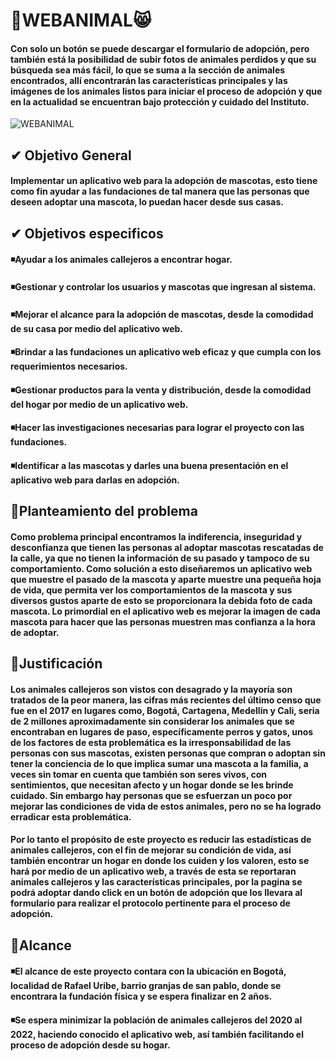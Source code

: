 # **🐶WEBANIMAL😸**
#### Con solo un botón se puede descargar el formulario de adopción, pero también está la posibilidad de subir fotos de animales perdidos y que su búsqueda sea más fácil, lo que se suma a la sección de animales encontrados, allí encontrarán las características principales y las imágenes de los animales listos para iniciar el proceso de adopción y que en la actualidad se encuentran bajo protección y cuidado del Instituto.
![WEBANIMAL](https://user-images.githubusercontent.com/69684607/93693245-00f75f80-fac3-11ea-96ba-94d444eabf2c.jpeg)
## **✔ Objetivo General** 
#### Implementar un aplicativo web para la adopción de mascotas, esto tiene como fin ayudar a las fundaciones de tal manera que las personas que deseen adoptar una mascota, lo puedan hacer desde sus casas.
## **✔ Objetivos especificos** 
#### ◾Ayudar a los animales callejeros a encontrar hogar. 
#### ◾Gestionar y controlar los usuarios y mascotas que ingresan al sistema. 
#### ◾Mejorar el alcance para la adopción de mascotas, desde la comodidad de su casa por medio del aplicativo web. 
#### ◾Brindar a las fundaciones un aplicativo web eficaz y que cumpla con los requerimientos necesarios. 
#### ◾Gestionar productos para la venta y distribución, desde la comodidad del hogar por medio de un aplicativo web. 
#### ◾Hacer las investigaciones necesarias para lograr el proyecto con las fundaciones. 
#### ◾Identificar a las mascotas y darles una buena presentación en el aplicativo web para darlas en adopción.
## **🚫Planteamiento del problema**
#### Como problema principal encontramos la indiferencia, inseguridad y desconfianza que tienen las personas al adoptar mascotas rescatadas de la calle, ya que no tienen la información de su pasado  y tampoco de su comportamiento. Como solución a esto diseñaremos un aplicativo web que muestre el pasado de la mascota y aparte muestre una pequeña hoja de vida,  que permita ver los comportamientos de la mascota y sus diversos gustos aparte de esto se proporcionara la debida foto de cada mascota. Lo primordial en el aplicativo web es mejorar la imagen de cada mascota para hacer que las personas muestren mas confianza a la hora de adoptar.
## **🤔Justificación** 
#### Los animales callejeros son vistos con desagrado y la mayoría son tratados de la peor manera, las cifras más recientes del último censo que fue en el 2017 en lugares como, Bogotá, Cartagena, Medellín y Cali, seria de 2 millones aproximadamente sin considerar los animales que se encontraban en lugares de paso, específicamente perros y gatos, unos de los factores de esta problemática es la irresponsabilidad de las personas con sus mascotas, existen personas que compran o adoptan sin tener la conciencia de lo que implica sumar una mascota a la familia, a veces sin tomar en cuenta que también son seres vivos, con sentimientos, que necesitan afecto y un hogar donde se les brinde cuidado. Sin embargo hay personas que se esfuerzan un poco por mejorar las condiciones de vida de estos animales, pero no se ha logrado erradicar esta problemática.
#### Por lo tanto el propósito de este proyecto es reducir las estadísticas de animales callejeros, con el fin de mejorar su condición de vida, así también encontrar un hogar en donde los cuiden y los valoren, esto se hará por medio de un aplicativo web, a través de esta se reportaran animales callejeros y las características principales, por la pagina se podrá adoptar dando click en un botón de adopción que los llevara al formulario para realizar el protocolo pertinente para el proceso de adopción.
## **💯Alcance**
#### ◾El alcance de este proyecto contara con la ubicación en Bogotá, localidad de Rafael Uribe, barrio granjas de  san pablo, donde se encontrara la fundación física y se espera finalizar en 2 años.
#### ◾Se espera minimizar la población de animales callejeros del 2020 al 2022, haciendo conocido el aplicativo web, así también facilitando el proceso de adopción desde su hogar.    



